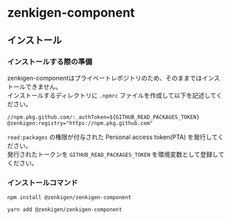 # zenkigen-component

## インストール

### インストールする際の準備
zenkigen-componentはプライベートレポジトリのため、そのままではインストールできません。  
インストールするディレクトリに `.npmrc` ファイルを作成して以下を記述してください。
```
//npm.pkg.github.com/:_authToken=${GITHUB_READ_PACKAGES_TOKEN}
@zenkigen:registry="https://npm.pkg.github.com"
```

`read:packages` の権限が付与された Personal access token(PTA) を発行してください。  
発行されたトークンを `GITHUB_READ_PACKAGES_TOKEN` を環境変数として登録してください。

### インストールコマンド
```
npm install @zenkigen/zenkigen-component
```
```
yarn add @zenkigen/zenkigen-component
```
